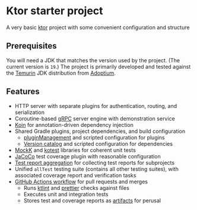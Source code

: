 # Ktor starter project

A very basic [ktor] project with some convenient configuration and structure

## Prerequisites

You will need a JDK that matches the version used by the project. (The current
version is `19`.) The project is primarily developed and tested against the
[Temurin] JDK distribution from [Adoptium].

## Features

- HTTP server with separate plugins for authentication, routing, and
  serialization
- Coroutine-based [gRPC] server engine with demonstration service
- [Koin] for annotation-driven dependency injection
- Shared Gradle plugins, project dependencies, and build configuration
  - [pluginManagement] and scripted configuration for plugins
  - [Version catalog] and scripted configuration for dependencies
- [MockK] and [kotest] libraries for coherent unit tests
- [JaCoCo] test coverage plugin with reasonable configuration
- [Test report aggregation] for collecting test reports for subprojects
- Unified `allTest` testing suite (contains all other testing suites), with
  associated coverage report and verification tasks
- [GitHub Actions workflow] for pull requests and merges
  - Runs [ktlint] and [prettier] checks against files
  - Executes unit and integration tests
  - Stores test and coverage reports as [artifacts] for perusal

[adoptium]: https://adoptium.net
[artifacts]: https://docs.github.com/en/actions/using-workflows/storing-workflow-data-as-artifacts#about-workflow-artifacts
[github actions workflow]: https://docs.github.com/en/actions/using-workflows/about-workflows
[grpc]: https://grpc.io
[jacoco]: https://www.jacoco.org/jacoco
[koin]: https://insert-koin.io
[kotest]: https://kotest.io
[ktlint]: https://ktlint.github.io
[ktor]: https://ktor.io
[mockk]: https://mock.io
[pluginmanagement]: https://docs.gradle.org/current/userguide/plugins.html#sec:plugin_management
[prettier]: https://prettier.io
[temurin]: https://adoptium.net/temurin/releases/?version=19
[test report aggregation]: https://docs.gradle.org/current/userguide/test_report_aggregation_plugin.html
[version catalog]: https://docs.gradle.org/current/userguide/platforms.html#sub:version-catalog
